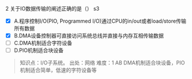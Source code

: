 2
关于IO数据传输的阐述正确的是（） s3
- [x] A.程序控制I/O(PIO, Programmed I/O)通过CPU的in/out或者load/store传输所有数据
- [x] B.DMA设备控制器可直接访问系统总线并直接与内存互相传输数据
- [ ] C.DMA机制适合字符设备
- [ ] D.PIO机制适合块设备

> 知识点：I/O子系统。
> 出处：网络
> 难度：1
> AB DMA机制适合块设备，PIO机制适合简单，低速的字符设备等
